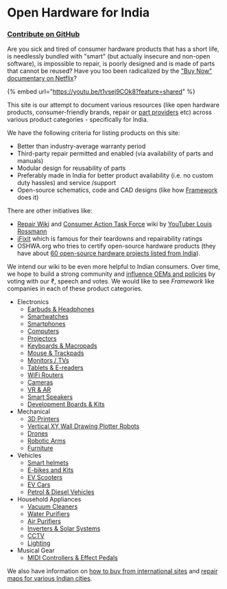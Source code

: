 # Open Hardware for India

### [Contribute on GitHub](https://github.com/nileshtrivedi/openhardwareindia/)

Are you sick and tired of consumer hardware products that has a short life, is needlessly bundled with "smart" (but actually insecure and non-open software), is impossible to repair, is poorly designed and is made of parts that cannot be reused? Have you too been radicalized by the ["Buy Now" documentary on Netflix](https://www.netflix.com/watch/81554996)?&#x20;

{% embed url="https://youtu.be/t1vsej9COk8?feature=shared" %}

This site is our attempt to document various resources (like open hardware products, consumer-friendly brands, repair or [part providers](https://findparts.in/) etc) across various product categories - specifically for India.

We have the following criteria for listing products on this site:

* Better than industry-average warranty period
* Third-party repair permitted and enabled (via availability of parts and manuals)
* Modular design for reusability of parts
* Preferably made in India for better product availability (i.e. no custom duty hassles) and service /support
* Open-source schematics, code and CAD designs (like how [Framework](https://frame.work/) does it)

There are other initiatives like:

* [Repair Wiki](https://repair.wiki/) and [Consumer Action Task Force](https://wiki.rossmanngroup.com/) wiki by [YouTuber Louis Rossmann](https://www.youtube.com/@rossmanngroup)
* [iFixit](https://www.ifixit.com/) which is famous for their teardowns and repairability ratings
* OSHWA.org who tries to certify open-source hardware products (they have about [60 open-source hardware projects listed from India](https://certification.oshwa.org/list.html)).&#x20;

We intend our wiki to be even more helpful to Indian consumers. Over time, we hope to build a strong community and [influence OEMs and policies](https://righttorepairindia.gov.in/) by voting with our ₹,  speech and votes. We would like to see _Framework_ like companies in each of these product categories.

* Electronics
  * [Earbuds & Headphones](electronics/earbuds-and-headphones.md)
  * [Smartwatches](electronics/smartwatches.md)
  * [Smartphones](electronics/smartphones.md)
  * [Computers](electronics/computers.md)
  * [Projectors](electronics/projectors.md)
  * [Keyboards & Macropads](electronics/keyboards-and-macropads.md)
  * [Mouse & Trackpads](electronics/mouse-and-trackpads.md)
  * [Monitors / TVs](electronics/monitors-tvs.md)
  * [Tablets & E-readers](electronics/tablets-and-e-readers.md)
  * [WiFi Routers](electronics/wifi-routers.md)
  * [Cameras](electronics/cameras.md)
  * [VR & AR](electronics/vr-and-ar.md)
  * [Smart Speakers](electronics/smart-speakers.md)
  * [Development Boards & Kits](electronics/development-boards-kits.md)
* Mechanical
  * [3D Printers](mechanical/3d-printers.md)
  * [Vertical XY Wall Drawing Plotter Robots](mechanical/xy-vertical-drawing-plotter.md)
  * [Drones](mechanical/drones.md)
  * [Robotic Arms](mechanical/robotic-arms.md)
  * [Furniture](mechanical/furniture.md)
* Vehicles
  * [Smart helmets](vehicles/smart-helmets.md)
  * [E-bikes and Kits](vehicles/e-bikes-and-kits.md)
  * [EV Scooters](vehicles/ev-scooters.md)
  * [EV Cars](vehicles/ev-cars.md)
  * [Petrol & Diesel Vehicles](vehicles/petrol-and-diesel-vehicles.md)
* Household Appliances
  * [Vacuum Cleaners](household/vacuum-cleaners.md)
  * [Water Purifiers](https://nilesh.gitbook.io/openhardwareindia/household/inverters-and-solar-systems)
  * [Air Purifiers](https://nilesh.gitbook.io/openhardwareindia/household/inverters-and-solar-systems)
  * [Inverters & Solar Systems](https://nilesh.gitbook.io/openhardwareindia/household/inverters-and-solar-systems)
  * [CCTV](https://forms.gle/d3McDANrAKmfffuZ8)
  * [Lighting](https://forms.gle/q4h8q7pc1wRA8nbBA)
* Musical Gear
  * [MIDI Controllers & Effect Pedals](musical-gear/midi-controllers-and-effect-pedals.md)

We also have information on [how to buy from international sites](buying-internationally.md) and [repair maps for various Indian cities](repair-map-for-your-city.md).

